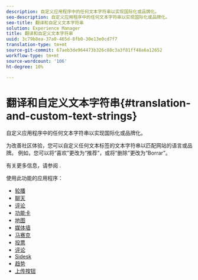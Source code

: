 ```yaml
---
description: 自定义应用程序中的任何文本字符串以实现国际化或品牌化。
seo-description: 自定义应用程序中的任何文本字符串以实现国际化或品牌化。
seo-title: 翻译和自定义文本字符串
solution: Experience Manager
title: 翻译和自定义文本字符串
uuid: 3c79b8ea-37a0-465d-8fb0-30e13e0cd7f7
translation-type: tm+mt
source-git-commit: 67aeb3de964473b326c88c3a3f81ff48a6a12652
workflow-type: tm+mt
source-wordcount: '106'
ht-degree: 10%

---
```



# 翻译和自定义文本字符串{#translation-and-custom-text-strings}

自定义应用程序中的任何文本字符串以实现国际化或品牌化。

为改善社区体验，您可以自定义任何文本标签的文本字符串以匹配网站的语言或品牌。 例如，您可以将“喜欢”更改为“推荐”，或将“删除”更改为“Borrar”。

有关更多信息，请参阅 [](../c-settings-other/c-translation-sets/c-translation-sets.md#c_translation_sets).

使用此功能的应用程序：

* [轮播](../c-about-apps/c-carousel-app/c-carousel-app.md#c_carousel_app)
* [聊天](../c-about-apps/c-chat-app/c-chat-app.md#c_chat_app)
* [评论](/help/using/c-about-apps/c-comments/c-comments.md)
* [功能卡](../c-about-apps/c-feature-card-app/c-feature-card-app.md#c_feature_card_app)
* [地图](../c-about-apps/c-map-app/c-map-app.md#c_map_app)
* [媒体墙](../c-about-apps/c-media-wall-app/c-media-wall-app.md#c_media_wall_app)
* [马赛克](../c-about-apps/c-mosaic-app/c-mosaic-app.md#c_mosaic_app)
* [投票](../c-about-apps/c-polls-app/c-polls-app.md#c_polls_app)
* [评论](../c-about-apps/c-reviews-app/c-reviews-app.md#c_reviews_app)
* [Sidesk](../c-about-apps/c-sidenotes-app/c-sidenotes-app.md#c_sidenotes_app)
* [趋势](../c-about-apps/c-trending-app/c-trending-app.md#c_trending_app)
* [上传按钮](../c-about-apps/c-upload-button-app/c-upload-button-app.md#c_upload_button_app)

